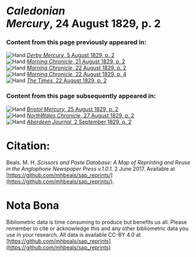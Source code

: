 # *Caledonian Mercury*, 24 August 1829, p. 2  
  
### Content from this page previously appeared in:  
![Hand](http://scissorsandpaste.net/wp-content/uploads/2017/06/smallhandpointer.png) [*Derby Mercury*, 5 August 1829, p. 2](https://mhbeals.github.io/sap_html/Derby-Mercury/Derby-Mercury-5-August-1829-p-2)  
![Hand](http://scissorsandpaste.net/wp-content/uploads/2017/06/smallhandpointer.png) [*Morning Chronicle*, 21 August 1829, p. 2](https://mhbeals.github.io/sap_html/Morning-Chronicle/Morning-Chronicle-21-August-1829-p-2)  
![Hand](http://scissorsandpaste.net/wp-content/uploads/2017/06/smallhandpointer.png) [*Morning Chronicle*, 22 August 1829, p. 2](https://mhbeals.github.io/sap_html/Morning-Chronicle/Morning-Chronicle-22-August-1829-p-2)  
![Hand](http://scissorsandpaste.net/wp-content/uploads/2017/06/smallhandpointer.png) [*Morning Chronicle*, 22 August 1829, p. 4](https://mhbeals.github.io/sap_html/Morning-Chronicle/Morning-Chronicle-22-August-1829-p-4)  
![Hand](http://scissorsandpaste.net/wp-content/uploads/2017/06/smallhandpointer.png) [*The Times*, 22 August 1829, p. 2](https://mhbeals.github.io/sap_html/The-Times/The-Times-22-August-1829-p-2)  
  
### Content from this page subsequently appeared in:  
![Hand](http://scissorsandpaste.net/wp-content/uploads/2017/06/smallhandpointer.png) [*Bristol Mercury*, 25 August 1829, p. 2](https://mhbeals.github.io/sap_html/Bristol-Mercury/Bristol-Mercury-25-August-1829-p-2)  
![Hand](http://scissorsandpaste.net/wp-content/uploads/2017/06/smallhandpointer.png) [*NorthWales Chronicle*, 27 August 1829, p. 2](https://mhbeals.github.io/sap_html/NorthWales-Chronicle/NorthWales-Chronicle-27-August-1829-p-2)  
![Hand](http://scissorsandpaste.net/wp-content/uploads/2017/06/smallhandpointer.png) [*Aberdeen Journal*, 2 September 1829, p. 2](https://mhbeals.github.io/sap_html/Aberdeen-Journal/Aberdeen-Journal-2-September-1829-p-2)  


# Citation: 

Beals. M. H. *Scissors and Paste Database: A Map of Reprinting and Reuse in the Anglophone Newspaper Press v.1.0.1.* 2 June 2017. Available at [https://github.com/mhbeals/sap_reprints/](https://github.com/mhbeals/sap_reprints/). 

# Nota Bona

Bibliometric data is time consuming to produce but benefits us all. Please remember to cite or acknowledge this and any other bibliometric data you use in your research. All data is available CC-BY 4.0 at [https://github.com/mhbeals/sap_reprints](https://github.com/mhbeals/sap_reprints)